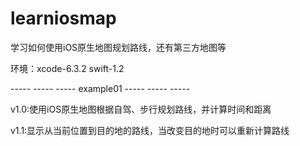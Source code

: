 # learniosmap

学习如何使用iOS原生地图规划路线，还有第三方地图等

环境：xcode-6.3.2 swift-1.2

----- ----- ----- example01 ----- ----- ----- 

v1.0:使用iOS原生地图根据自驾、步行规划路线，并计算时间和距离

v1.1:显示从当前位置到目的地的路线，当改变目的地时可以重新计算路线

